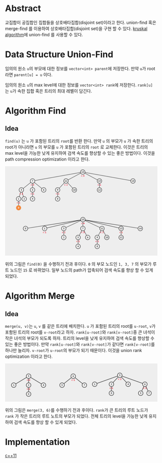 # Abstract

교집합이 공집합인 집합들을 상호배타집합(disjoint set)이라고 한다.
union-find 혹은 merge-find 를 이용하여 상호배타집합(disjoint set)을
구현 할 수 있다.  [kruskal algorithm](graph_kruskal.md)에
union-find 를 사용할 수 있다.

# Data Structure Union-Find

임의의 원소 `u`의 부모에 대한 정보를 `vector<int> parent`에
저장한다. 만약 `u`가 root라면 `parent[u] = u` 이다. 

임의의 원소 `u`의 max level에 대한 정보를 `vector<int> rank`에 
저장한다. `rank[u]` 는 `u`가 속한 집합 혹은 트리의 최대 레벨이
담긴다.

# Algorithm Find

## Idea

`find(u)` 는 `u` 가 포함된 트리의 `root`를 반환 한다. 만약 `u` 의
부모가 `u` 가 속한 트리의 root가 아니라면 `u` 의 부모를 `u` 가 포함된
트리의 `root` 로 교체한다. 이것은 트리의 max level을 가능한 낮게
유지하여 검색 속도를 향상할 수 있는 좋은 방법이다. 이것을 path
compression optimization 이라고 한다.

![](/_img/unionfind_find.png)

위의 그림은 `find(0)` 을 수행하기 전과 후이다. `0` 의 부모 노드인 `1,
3, 7` 의 부모가 루트 노드인 `15` 로 바뀌었다. 일부 노드의 path가
압축되어 검색 속도를 향상 할 수 있게 되었다.

# Algorithm Merge

## Idea

`merge(u, v)`는 `u`, `v` 를 같은 트리에 배치한다. `u` 가 포함된 트리의
root를 `u-root`, `v`가 포함된 트리의 root를 `v-root`라고
하자. `rank[u-root]`와 `rank[v-root]`중 큰 녀석이 작은 녀석의 부모가
되도록 하자. 트리의 level을 낮게 유지하여 검색 속도를 향상할 수 있는
좋은 방법이다. 만약 `rank[u-root]`와 `rank[v-root]`가 같다면
`rank[v-root]`를 하나만 늘리자.  `v-root`가 `u-root`의 부모가 되기
때문이다. 이것을 union rank optimization 이라고 한다.

![](/_img/unionfind_merge.png)

위의 그림은 `merge(3, 6)`를 수행하기 전과 후이다. `rank`가 큰 트리의
루트 노드가 `rank` 가 작은 트리의 루트 노트의 부모가 되었다. 전체
트리의 level을 가능한 낮게 유지하여 검색 속도를 향상 할 수 있게
되었다.

# Implementation

[c++11](/fundamentals/disjointset/unionfind/a.cpp)
